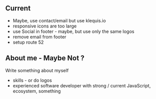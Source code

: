 





## Current
- Maybe, use contact/email but use klequis.io
- responsive icons are too large
- use Social in footer - maybe, but use only the same logos
- remove email from footer
- setup route 52





## About me - Maybe Not ?
Write something about myself
- skills - or do logos
- experienced software developer with strong / current JavaScript, ecosystem, something
